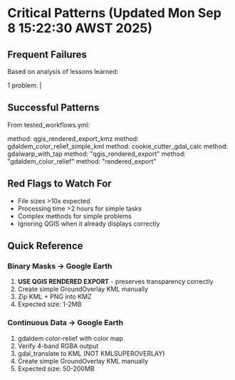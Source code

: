 # Critical Patterns (Updated Mon Sep  8 15:22:30 AWST 2025)

## Frequent Failures
Based on analysis of lessons learned:

   1 problem: |

## Successful Patterns
From tested_workflows.yml:

  method: qgis_rendered_export_kmz
  method: gdaldem_color_relief_simple_kml
  method: cookie_cutter_gdal_calc
  method: gdalwarp_with_tap
    method: "qgis_rendered_export"
    method: "gdaldem_color_relief"
    method: "rendered_export"

## Red Flags to Watch For

- File sizes >10x expected
- Processing time >2 hours for simple tasks
- Complex methods for simple problems
- Ignoring QGIS when it already displays correctly

## Quick Reference

### Binary Masks → Google Earth
1. **USE QGIS RENDERED EXPORT** - preserves transparency correctly
2. Create simple GroundOverlay KML manually
3. Zip KML + PNG into KMZ
4. Expected size: 1-2MB

### Continuous Data → Google Earth
1. gdaldem color-relief with color map
2. Verify 4-band RGBA output
3. gdal_translate to KML (NOT KMLSUPEROVERLAY)
4. Create simple GroundOverlay KML manually
5. Expected size: 50-200MB
